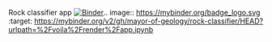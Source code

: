 Rock classifier app
[![Binder](https://mybinder.org/badge_logo.svg)](https://mybinder.org/v2/gh/mayor-of-geology/rock-classifier/HEAD?urlpath=%2Fvoila%2Frender%2Fapp.ipynb).. image:: https://mybinder.org/badge_logo.svg
:target: https://mybinder.org/v2/gh/mayor-of-geology/rock-classifier/HEAD?urlpath=%2Fvoila%2Frender%2Fapp.ipynb
